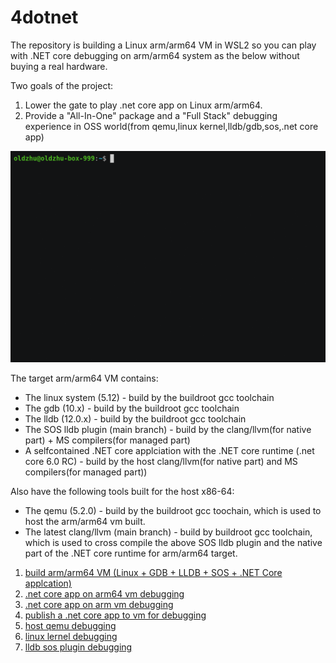 # 4dotnet
The repository is building a Linux arm/arm64 VM in WSL2 so you can play with .NET core debugging on arm/arm64 system as the below without buying a real hardware. 

Two goals of the project:  
1. Lower the gate to play .net core app on Linux arm/arm64.
2. Provide a "All-In-One" package and a "Full Stack" debugging experience in OSS world(from qemu,linux kernel,lldb/gdb,sos,.net core app)

<img src="documents/armdemo.gif" alt=".net core debugging demo on arm vm" width="1500"/>

The target arm/arm64 VM contains:

- The linux system (5.12) - build by the buildroot gcc toolchain
- The gdb (10.x) - build by the buildroot gcc toolchain
- The lldb (12.0.x) - build by the buildroot gcc toolchain
- The SOS lldb plugin (main branch) - build by the clang/llvm(for native part) + MS compilers(for managed part)
- A selfcontained .NET core applciation with the .NET core runtime (.net core 6.0 RC) - build by the host clang/llvm(for native part) and MS compilers(for managed part))

Also have the following tools built for the host x86-64:

* The qemu (5.2.0) - build by the buildroot gcc toochain, which is used to host the arm/arm64 vm built.  
* The latest clang/llvm (main branch) - build by buildroot gcc toolchain, which is used to cross compile the above SOS lldb plugin and the native part of the .NET core runtime for arm/arm64 target.  

1. [build arm/arm64 VM (Linux + GDB + LLDB + SOS + .NET Core applcation)](documents/build.md)  
2. [.net core app on arm64 vm debugging](documents/debug-arm64-netcoreapp.md)
3. [.net core app on arm vm debugging](documents/debug-arm-netcoreapp.md)
4. [publish a .net core app to vm for debugging](documents/publish.md)
5. [host qemu debugging](documents/debug-qemu.md)
6. [linux lernel debugging](documents/debug-linux-kernel.md)
7. [lldb sos plugin debugging](documents/debug-lldb-sos.md)